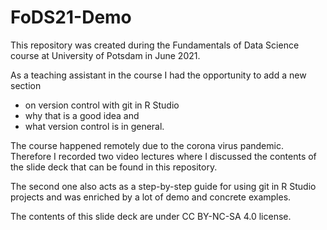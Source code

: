 # FoDS21-Demo

This repository was created during the Fundamentals of Data Science course at University of Potsdam in June 2021.

As a teaching assistant in the course I had the opportunity to add a new section

- on version control with git in R Studio
- why that is a good idea and
- what version control is in general.

The course happened remotely due to the corona virus pandemic. Therefore I recorded two video lectures where I discussed the contents of the slide deck that can be found in this repository.

The second one also acts as a step-by-step guide for using git in R Studio projects and was enriched by a lot of demo and concrete examples.

The contents of this slide deck are under CC BY-NC-SA 4.0 license.
